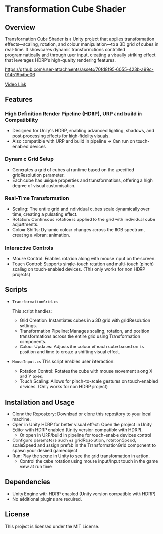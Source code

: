 # Transformation Cube Shader 
## Overview
Transformation Cube Shader is a Unity project that applies transformation effects—scaling, rotation, and colour manipulation—to a 3D grid of cubes in real-time. It showcases dynamic transformations controlled programmatically and through user input, creating a visually striking effect that leverages HDRP's high-quality rendering features.

https://github.com/user-attachments/assets/70fd8f95-6055-423b-a99c-014519bdbe06

[Video Link](https://youtu.be/PaRDc6INBPk)

## Features
### High Definition Render Pipeline (HDRP), URP and build in Compatibility
* Designed for Unity's HDRP, enabling advanced lighting, shadows, and post-processing effects for high-fidelity visuals.
* Also compatible with URP and build in pipeline -> Can run on touch-enabled devices

### Dynamic Grid Setup
* Generates a grid of cubes at runtime based on the specified gridResolution parameter.
* Each cube has unique properties and transformations, offering a high degree of visual customisation.

### Real-Time Transformation
* Scaling: The entire grid and individual cubes scale dynamically over time, creating a pulsating effect.
* Rotation: Continuous rotation is applied to the grid with individual cube adjustments.
* Colour Shifts: Dynamic colour changes across the RGB spectrum, creating a vibrant animation.

### Interactive Controls
* Mouse Control: Enables rotation along with mouse input on the screen.
* Touch Control: Supports single-touch rotation and multi-touch (pinch) scaling on touch-enabled devices. (This only works for non HDRP projects)

## Scripts
* `TransformationGrid.cs`

  This script handles:

  * Grid Creation: Instantiates cubes in a 3D grid with gridResolution settings.
  * Transformation Pipeline: Manages scaling, rotation, and position transformations across the entire grid using Transformation components.
  * Colour Updates: Adjusts the colour of each cube based on its position and time to create a shifting visual effect.

* `MouseInput.cs`
  This script enables user interaction:
  
  * Rotation Control: Rotates the cube with mouse movement along X and Y axes.
  * Touch Scaling: Allows for pinch-to-scale gestures on touch-enabled devices. (Only works for non HDRP project)
  
## Installation and Usage
* Clone the Repository: Download or clone this repository to your local machine.
* Open in Unity HDRP for better visual effect: Open the project in Unity Editor with HDRP enabled (Unity version compatible with HDRP).
    * Or open in URP/build in pipeline for touch-enable devices control
* Configure parameters such as gridResolution, rotationSpeed, scaleSpeed and assign prefab in the TransformationGrid component to spawn your desired gameobject 
* Run: Play the scene in Unity to see the grid transformation in action.
    * Control the cube rotation using mouse input/Input touch in the game view at run time

## Dependencies
* Unity Engine with HDRP enabled (Unity version compatible with HDRP)
* No additional plugins are required.
## License
This project is licensed under the MIT License.
